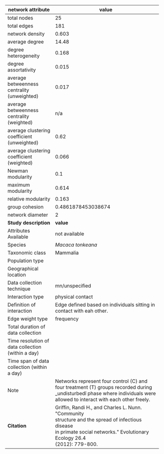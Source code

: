 network attribute|value
---|---
total nodes|25
total edges|181
network density|0.603
average degree|14.48
degree heterogeneity|0.168
degree assortativity|0.015
average betweenness centrality (unweighted)|0.017
average betweenness centrality (weighted)|n/a
average clustering coefficient (unweighted)|0.62
average clustering coefficient (weighted)|0.066
Newman modularity|0.1
maximum modularity|0.614
relative modularity|0.163
group cohesion|0.4861878453038674
network diameter|2
**Study description**|**value**
Attributes Available|not available
Species|*Macaca tonkeana*
Taxonomic class|Mammalia
Population type|
Geographical location|
Data collection technique|mn/unspecified
Interaction type|physical contact
Definition of interaction|Edge defined based on individuals sitting in contact with eah other.
Edge weight type|frequency
Total duration of data collection|
Time resolution of data collection (within a day)|
Time span of data collection (within a day)|
Note|Networks represent four control (C)  and four treatment (T) groups recorded during _undisturbedî phase where individuals were allowed to interact with each other freely.
**Citation** | Griffin, Randi H., and Charles L. Nunn. "Community <br> structure and the spread of infectious disease <br> in primate social networks." Evolutionary Ecology 26.4 <br> (2012): 779-800.